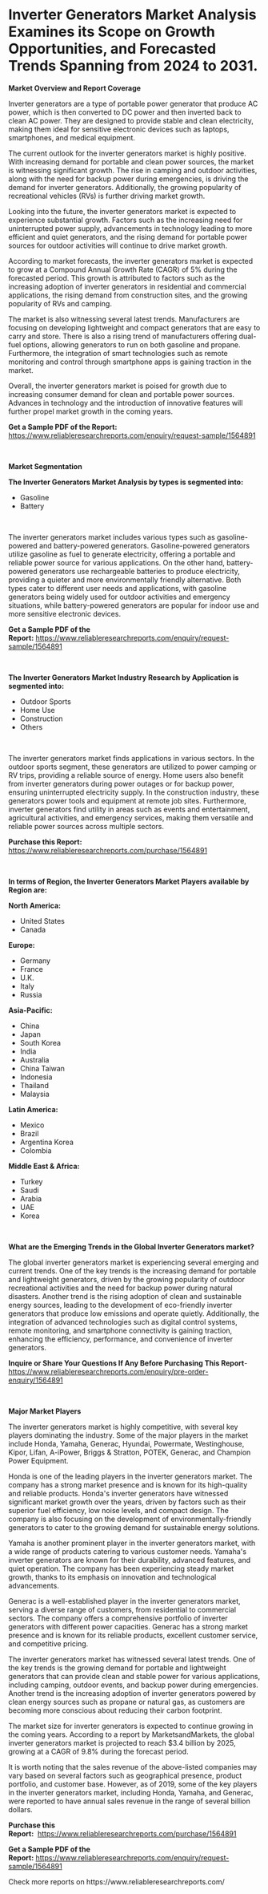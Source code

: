 <p><h1>Inverter Generators Market Analysis Examines its Scope on Growth Opportunities, and Forecasted Trends Spanning from 2024 to 2031.</h1></p><p><strong>Market Overview and Report Coverage</strong></p>
<p><p>Inverter generators are a type of portable power generator that produce AC power, which is then converted to DC power and then inverted back to clean AC power. They are designed to provide stable and clean electricity, making them ideal for sensitive electronic devices such as laptops, smartphones, and medical equipment.</p><p>The current outlook for the inverter generators market is highly positive. With increasing demand for portable and clean power sources, the market is witnessing significant growth. The rise in camping and outdoor activities, along with the need for backup power during emergencies, is driving the demand for inverter generators. Additionally, the growing popularity of recreational vehicles (RVs) is further driving market growth.</p><p>Looking into the future, the inverter generators market is expected to experience substantial growth. Factors such as the increasing need for uninterrupted power supply, advancements in technology leading to more efficient and quiet generators, and the rising demand for portable power sources for outdoor activities will continue to drive market growth.</p><p>According to market forecasts, the inverter generators market is expected to grow at a Compound Annual Growth Rate (CAGR) of 5% during the forecasted period. This growth is attributed to factors such as the increasing adoption of inverter generators in residential and commercial applications, the rising demand from construction sites, and the growing popularity of RVs and camping.</p><p>The market is also witnessing several latest trends. Manufacturers are focusing on developing lightweight and compact generators that are easy to carry and store. There is also a rising trend of manufacturers offering dual-fuel options, allowing generators to run on both gasoline and propane. Furthermore, the integration of smart technologies such as remote monitoring and control through smartphone apps is gaining traction in the market.</p><p>Overall, the inverter generators market is poised for growth due to increasing consumer demand for clean and portable power sources. Advances in technology and the introduction of innovative features will further propel market growth in the coming years.</p></p>
<p><strong>Get a Sample PDF of the Report:</strong> <a href="https://www.reliableresearchreports.com/enquiry/request-sample/1564891">https://www.reliableresearchreports.com/enquiry/request-sample/1564891</a></p>
<p>&nbsp;</p>
<p><strong>Market Segmentation</strong></p>
<p><strong>The Inverter Generators Market Analysis by types is segmented into:</strong></p>
<p><ul><li>Gasoline</li><li>Battery</li></ul></p>
<p>&nbsp;</p>
<p><p>The inverter generators market includes various types such as gasoline-powered and battery-powered generators. Gasoline-powered generators utilize gasoline as fuel to generate electricity, offering a portable and reliable power source for various applications. On the other hand, battery-powered generators use rechargeable batteries to produce electricity, providing a quieter and more environmentally friendly alternative. Both types cater to different user needs and applications, with gasoline generators being widely used for outdoor activities and emergency situations, while battery-powered generators are popular for indoor use and more sensitive electronic devices.</p></p>
<p><strong>Get a Sample PDF of the Report:</strong>&nbsp;<a href="https://www.reliableresearchreports.com/enquiry/request-sample/1564891">https://www.reliableresearchreports.com/enquiry/request-sample/1564891</a></p>
<p>&nbsp;</p>
<p><strong>The Inverter Generators Market Industry Research by Application is segmented into:</strong></p>
<p><ul><li>Outdoor Sports</li><li>Home Use</li><li>Construction</li><li>Others</li></ul></p>
<p>&nbsp;</p>
<p><p>The inverter generators market finds applications in various sectors. In the outdoor sports segment, these generators are utilized to power camping or RV trips, providing a reliable source of energy. Home users also benefit from inverter generators during power outages or for backup power, ensuring uninterrupted electricity supply. In the construction industry, these generators power tools and equipment at remote job sites. Furthermore, inverter generators find utility in areas such as events and entertainment, agricultural activities, and emergency services, making them versatile and reliable power sources across multiple sectors.</p></p>
<p><strong>Purchase this Report:</strong>&nbsp; <a href="https://www.reliableresearchreports.com/purchase/1564891">https://www.reliableresearchreports.com/purchase/1564891</a></p>
<p>&nbsp;</p>
<p><strong>In terms of Region, the Inverter Generators Market Players available by Region are:</strong></p>
<p>
    <p> <strong> North America: </strong>
        <ul>
            <li>United States</li>
            <li>Canada</li>
        </ul>
        </p> 
    <p> <strong> Europe: </strong>
        <ul>
            <li>Germany</li>
            <li>France</li>
            <li>U.K.</li>
            <li>Italy</li>
            <li>Russia</li>
        </ul>
        </p> 
    <p> <strong> Asia-Pacific: </strong>
        <ul>
            <li>China</li>
            <li>Japan</li>
            <li>South Korea</li>
            <li>India</li>
            <li>Australia</li>
            <li>China Taiwan</li>
            <li>Indonesia</li>
            <li>Thailand</li>
            <li>Malaysia</li>
        </ul>
        </p> 
    <p> <strong> Latin America: </strong>
        <ul>
            <li>Mexico</li>
            <li>Brazil</li>
            <li>Argentina Korea</li>
            <li>Colombia</li>
        </ul>
        </p> 
    <p> <strong> Middle East & Africa: </strong>
        <ul>
            <li>Turkey</li>
            <li>Saudi</li>
            <li>Arabia</li>
            <li>UAE</li>
            <li>Korea</li>
        </ul>
    </p>
    </p>
<p>&nbsp;</p>
<p><strong>What are the Emerging Trends in the Global Inverter Generators market?</strong></p>
<p><p>The global inverter generators market is experiencing several emerging and current trends. One of the key trends is the increasing demand for portable and lightweight generators, driven by the growing popularity of outdoor recreational activities and the need for backup power during natural disasters. Another trend is the rising adoption of clean and sustainable energy sources, leading to the development of eco-friendly inverter generators that produce low emissions and operate quietly. Additionally, the integration of advanced technologies such as digital control systems, remote monitoring, and smartphone connectivity is gaining traction, enhancing the efficiency, performance, and convenience of inverter generators.</p></p>
<p><strong>Inquire or Share Your Questions If Any Before Purchasing This Report</strong>- <a href="https://www.reliableresearchreports.com/enquiry/pre-order-enquiry/1564891">https://www.reliableresearchreports.com/enquiry/pre-order-enquiry/1564891</a></p>
<p>&nbsp;</p>
<p><strong>Major Market Players</strong></p>
<p><p>The inverter generators market is highly competitive, with several key players dominating the industry. Some of the major players in the market include Honda, Yamaha, Generac, Hyundai, Powermate, Westinghouse, Kipor, Lifan, A-iPower, Briggs & Stratton, POTEK, Generac, and Champion Power Equipment.</p><p>Honda is one of the leading players in the inverter generators market. The company has a strong market presence and is known for its high-quality and reliable products. Honda's inverter generators have witnessed significant market growth over the years, driven by factors such as their superior fuel efficiency, low noise levels, and compact design. The company is also focusing on the development of environmentally-friendly generators to cater to the growing demand for sustainable energy solutions.</p><p>Yamaha is another prominent player in the inverter generators market, with a wide range of products catering to various customer needs. Yamaha's inverter generators are known for their durability, advanced features, and quiet operation. The company has been experiencing steady market growth, thanks to its emphasis on innovation and technological advancements.</p><p>Generac is a well-established player in the inverter generators market, serving a diverse range of customers, from residential to commercial sectors. The company offers a comprehensive portfolio of inverter generators with different power capacities. Generac has a strong market presence and is known for its reliable products, excellent customer service, and competitive pricing.</p><p>The inverter generators market has witnessed several latest trends. One of the key trends is the growing demand for portable and lightweight generators that can provide clean and stable power for various applications, including camping, outdoor events, and backup power during emergencies. Another trend is the increasing adoption of inverter generators powered by clean energy sources such as propane or natural gas, as customers are becoming more conscious about reducing their carbon footprint.</p><p>The market size for inverter generators is expected to continue growing in the coming years. According to a report by MarketsandMarkets, the global inverter generators market is projected to reach $3.4 billion by 2025, growing at a CAGR of 9.8% during the forecast period.</p><p>It is worth noting that the sales revenue of the above-listed companies may vary based on several factors such as geographical presence, product portfolio, and customer base. However, as of 2019, some of the key players in the inverter generators market, including Honda, Yamaha, and Generac, were reported to have annual sales revenue in the range of several billion dollars.</p></p>
<p><strong>Purchase this Report:</strong>&nbsp;&nbsp;<a href="https://www.reliableresearchreports.com/purchase/1564891">https://www.reliableresearchreports.com/purchase/1564891</a></p>
<p></p>
<p><strong>Get a Sample PDF of the Report:</strong>&nbsp;<a href="https://www.reliableresearchreports.com/enquiry/request-sample/1564891">https://www.reliableresearchreports.com/enquiry/request-sample/1564891</a></p>
<p>Check more reports on https://www.reliableresearchreports.com/</p>